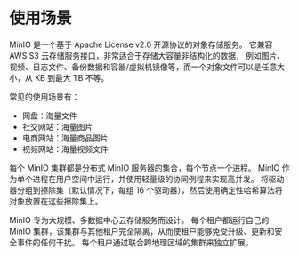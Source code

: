 # 使用场景

MinIO 是一个基于 Apache License v2.0 开源协议的对象存储服务。
它兼容 AWS S3 云存储服务接口，非常适合于存储大容量非结构化的数据，
例如图片、视频、日志文件、备份数据和容器/虚拟机镜像等，而一个对象文件可以是任意大小，从 KB 到最大 TB 不等。

常见的使用场景有：

- 网盘：海量文件
- 社交网站：海量图片
- 电商网站：海量商品图片
- 视频网站：海量视频文件

每个 MinIO 集群都是分布式 MinIO 服务器的集合，每个节点一个进程。
MinIO 作为单个进程在用户空间中运行，并使用轻量级的协同例程来实现高并发。
将驱动器分组到擦除集（默认情况下，每组 16 个驱动器），然后使用确定性哈希算法将对象放置在这些擦除集上。

MinIO 专为大规模、多数据中心云存储服务而设计。
每个租户都运行自己的 MinIO 集群，该集群与其他租户完全隔离，从而使租户能够免受升级、更新和安全事件的任何干扰。
每个租户通过联合跨地理区域的集群来独立扩展。
